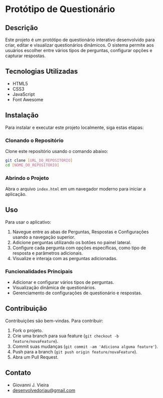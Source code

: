 
# Protótipo de Questionário

## Descrição
Este projeto é um protótipo de questionário interativo desenvolvido para criar, editar e visualizar questionários dinâmicos. O sistema permite aos usuários escolher entre vários tipos de perguntas, configurar opções e capturar respostas.

## Tecnologias Utilizadas
- HTML5
- CSS3
- JavaScript
- Font Awesome

## Instalação
Para instalar e executar este projeto localmente, siga estas etapas:

### Clonando o Repositório
Clone este repositório usando o comando abaixo:
```bash
git clone [URL_DO_REPOSITÓRIO]
cd [NOME_DO_REPOSITÓRIO]
```

### Abrindo o Projeto
Abra o arquivo `index.html` em um navegador moderno para iniciar a aplicação.

## Uso
Para usar o aplicativo:
1. Navegue entre as abas de Perguntas, Respostas e Configurações usando a navegação superior.
2. Adicione perguntas utilizando os botões no painel lateral.
3. Configure cada pergunta com opções específicas, como tipo de resposta e parâmetros adicionais.
4. Visualize e interaja com as perguntas adicionadas.

### Funcionalidades Principais
- Adicionar e configurar vários tipos de perguntas.
- Visualização dinâmica de questionários.
- Gerenciamento de configurações de questionário e respostas.

## Contribuição
Contribuições são bem-vindas. Para contribuir:
1. Fork o projeto.
2. Crie uma branch para sua feature (`git checkout -b feature/novaFeature`).
3. Commit suas mudanças (`git commit -am 'Adiciona alguma feature'`).
4. Push para a branch (`git push origin feature/novaFeature`).
5. Abra um Pull Request.


## Contato
- Giovanni J. Vieira
- desenvolvedorjau@gmail.com

